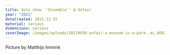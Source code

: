 ```yaml
---
title: Solo show ''Ensemble'' @ Unfair
year: "2021"
dateCreated: 2021-12-15
material: various
dimensions: various
coverImage: /images/uploads/20210930-unfair-a-museum-in-a-park-_mi_6682.jpg.jpg
---
```

Picture by Matthijs Immink